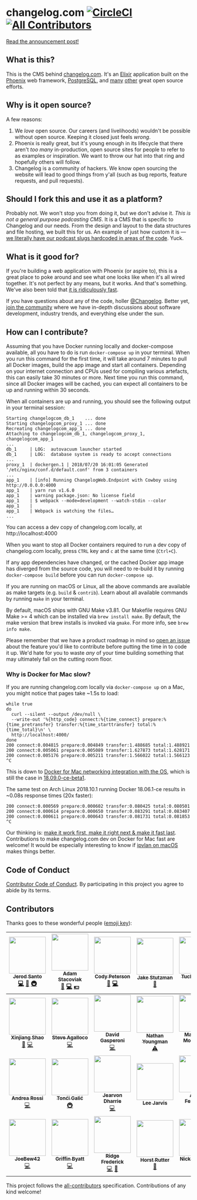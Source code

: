 # changelog.com [![CircleCI](https://circleci.com/gh/thechangelog/changelog.com.svg?style=svg)](https://circleci.com/gh/thechangelog/changelog.com) [![All Contributors](https://img.shields.io/badge/all_contributors-27-orange.svg?style=flat-square)](#contributors)

[Read the announcement post!](https://changelog.com/posts/changelog-is-open-source)

## What is this?

This is the CMS behind [changelog.com](https://changelog.com). It's an [Elixir](http://elixir-lang.org) application built on the [Phoenix](http://www.phoenixframework.org) web framework, [PostgreSQL](https://www.postgresql.org), and [many](https://github.com/thechangelog/changelog.com/blob/master/mix.exs#L33) [other](https://github.com/thechangelog/changelog.com/blob/master/assets/package.json) great open source efforts.

## Why is it open source?

A few reasons:

1. We _love_ open source. Our careers (and livelihoods) wouldn't be possible without open source. Keeping it closed just feels _wrong_.
2. Phoenix is really great, but it's young enough in its lifecycle that there aren't _too many_ in-production, open source sites for people to refer to as examples or inspiration. We want to throw our hat into that ring and hopefully others will follow.
3. Changelog is a community of hackers. We know open sourcing the website will lead to good things from y'all (such as bug reports, feature requests, and pull requests).

## Should I fork this and use it as a platform?

Probably not. We won't stop you from doing it, but we don't advise it. _This is not a general purpose podcasting CMS_. It is a CMS that is specific to Changelog and our needs. From the design and layout to the data structures and file hosting, we built this for us. An example of just how custom it is — [we literally have our podcast slugs hardcoded in areas of the code](https://github.com/thechangelog/changelog.com/blob/master/web/controllers/slack_controller.ex#L22). Yuck.

## What is it good for?

If you're building a web application with Phoenix (or aspire to), this is a great place to poke around and see what one looks like when it's all wired together. It's not perfect by any means, but it works. And that's something. We've also been told that [it is ridiculously fast](https://twitter.com/augiedb/status/788344626663096320).

If you have questions about any of the code, holler [@Changelog](https://twitter.com/changelog). Better yet, [join the community](https://changelog.com/community) where we have in-depth discussions about software development, industry trends, and everything else under the sun.

## How can I contribute?

Assuming that you have Docker running locally and docker-compose available, all you have to do is run `docker-compose up` in your terminal.
When you run this command for the first time, it will take around 7 minutes to pull all Docker images, build the app image and start all containers.
Depending on your internet connection and CPUs used for compiling various artefacts, this can easily take 30 minutes or more.
Next time you run this command, since all Docker images will be cached, you can expect all containers to be up and running within 30 seconds.

When all containers are up and running, you should see the following output in your terminal session:

```
Starting changelogcom_db_1    ... done
Starting changelogcom_proxy_1 ... done
Recreating changelogcom_app_1 ... done
Attaching to changelogcom_db_1, changelogcom_proxy_1, changelogcom_app_1
...
db_1     | LOG:  autovacuum launcher started
db_1     | LOG:  database system is ready to accept connections
...
proxy_1  | dockergen.1 | 2018/07/20 16:01:05 Generated '/etc/nginx/conf.d/default.conf' from 3 containers
...
app_1    | [info] Running ChangelogWeb.Endpoint with Cowboy using http://0.0.0.0:4000
app_1    | yarn run v1.6.0
app_1    | warning package.json: No license field
app_1    | $ webpack --mode=development --watch-stdin --color
app_1    |
app_1    | Webpack is watching the files…
...
```

You can access a dev copy of changelog.com locally, at http://localhost:4000

When you want to stop all Docker containers required to run a dev copy of changelog.com locally, press `CTRL` key and `c` at the same time (`Ctrl+C`).

If any app dependencies have changed, or the cached Docker app image has diverged from the source code, you will need to re-build it by running `docker-compose build` before you can run `docker-compose up`.

If you are running on macOS or Linux, all the above commands are available as make targets (e.g. `build` &amp; `contrib`).
Learn about all available commands by running `make` in your terminal.

By default, macOS ships with GNU Make v3.81. Our Makefile requires GNU Make >= 4 which can be installed via `brew install make`.
By default, the make version that brew installs is invoked via `gmake`. For more info, see `brew info make`.

Please remember that we have a product roadmap in mind so [open an issue](https://github.com/thechangelog/changelog.com/issues) about the feature you'd like to contribute before putting the time in to code it up. We'd hate for you to waste _any_ of your time building something that may ultimately fall on the cutting room floor.

### Why is Docker for Mac slow?

If you are running changelog.com locally via `docker-compose up` on a Mac, you might notice that pages take ~1.5s to load:

```
while true
do
  curl --silent --output /dev/null \
  --write-out '%{http_code} connect:%{time_connect} prepare:%{time_pretransfer} transfer:%{time_starttransfer} total:%{time_total}\n' \
  http://localhost:4000/
done
200 connect:0.004815 prepare:0.004849 transfer:1.488685 total:1.488921
200 connect:0.005061 prepare:0.005089 transfer:1.627873 total:1.628171
200 connect:0.005176 prepare:0.005211 transfer:1.566022 total:1.566123
^C
```

This is down to [Docker for Mac networking integration with the OS](https://github.com/docker/for-mac/issues/2814), which is still the case in [18.09.0-ce-beta1](https://github.com/docker/docker-ce/releases/tag/v18.09.0-ce-beta1).

The same test on Arch Linux 2018.10.1 running Docker 18.06.1-ce results in ~0.08s response times (20x faster):

```
200 connect:0.000569 prepare:0.000602 transfer:0.080425 total:0.080501
200 connect:0.000614 prepare:0.000650 transfer:0.083291 total:0.083407
200 connect:0.000611 prepare:0.000643 transfer:0.081731 total:0.081853
^C
```

Our thinking is: [make it work first, make it right next &amp; make it fast last](http://wiki.c2.com/?MakeItWorkMakeItRightMakeItFast).
Contributions to make changelog.com dev on Docker for Mac fast are welcome!
It would be especially interesting to know if [ipvlan on macOS](https://github.com/docker/cli/blob/master/experimental/vlan-networks.md) makes things better.

## Code of Conduct

[Contributor Code of Conduct](https://changelog.com/coc). By participating in this project you agree to abide by its terms.

## Contributors

Thanks goes to these wonderful people ([emoji key](https://github.com/kentcdodds/all-contributors#emoji-key)):

<!-- ALL-CONTRIBUTORS-LIST:START - Do not remove or modify this section -->
| [<img src="https://avatars3.githubusercontent.com/u/8212?v=3" width="100px;"/><br /><sub><b>Jerod Santo</b></sub>](https://jerodsanto.net)<br />[💻](https://github.com/thechangelog/changelog.com/commits?author=jerodsanto "Code") [📖](https://github.com/thechangelog/changelog.com/commits?author=jerodsanto "Documentation") [🚇](#infra-jerodsanto "Infrastructure (Hosting, Build-Tools, etc)") | [<img src="https://avatars2.githubusercontent.com/u/2933?v=3" width="100px;"/><br /><sub><b>Adam Stacoviak</b></sub>](https://changelog.com/)<br />[🎨](#design-adamstac "Design") [💻](https://github.com/thechangelog/changelog.com/commits?author=adamstac "Code") [💵](#financial-adamstac "Financial") | [<img src="https://avatars0.githubusercontent.com/u/378665?v=3" width="100px;"/><br /><sub><b>Cody Peterson</b></sub>](http://humanshapes.co)<br />[🎨](#design-codyjames "Design") [💻](https://github.com/thechangelog/changelog.com/commits?author=codyjames "Code") | [<img src="https://pbs.twimg.com/profile_images/562681393130377216/9Vyehvz8.jpeg" width="100px;"/><br /><sub><b>Jake Stutzman</b></sub>](http://elevate.co)<br />[🎨](#design-jakestutzman "Design") | [<img src="https://avatars2.githubusercontent.com/u/7838530?v=3" width="100px;"/><br /><sub><b>Tucker Cowie</b></sub>](https://github.com/TuckerCowie)<br />[💻](https://github.com/thechangelog/changelog.com/commits?author=TuckerCowie "Code") | [<img src="https://avatars2.githubusercontent.com/u/3342?v=3" width="100px;"/><br /><sub><b>Gerhard Lazu</b></sub>](https://github.com/gerhard)<br />[🚇](#infra-gerhard "Infrastructure (Hosting, Build-Tools, etc)") [💻](https://github.com/thechangelog/changelog.com/commits?author=gerhard "Code") | [<img src="https://avatars1.githubusercontent.com/u/886?v=3" width="100px;"/><br /><sub><b>Dennis Reimann</b></sub>](https://dennisreimann.de)<br />[💻](https://github.com/thechangelog/changelog.com/commits?author=dennisreimann "Code") |
| :---: | :---: | :---: | :---: | :---: | :---: | :---: |
| [<img src="https://avatars3.githubusercontent.com/u/635858?v=3" width="100px;"/><br /><sub><b>Xinjiang Shao</b></sub>](https://www.xinjiangshao.com)<br />[📖](https://github.com/thechangelog/changelog.com/commits?author=soleo "Documentation") [💻](https://github.com/thechangelog/changelog.com/commits?author=soleo "Code") | [<img src="https://avatars0.githubusercontent.com/u/28044?v=3" width="100px;"/><br /><sub><b>Steve Agalloco</b></sub>](http://beforeitwasround.com)<br />[💻](https://github.com/thechangelog/changelog.com/commits?author=stve "Code") | [<img src="https://avatars1.githubusercontent.com/u/898057?v=3" width="100px;"/><br /><sub><b>David Gasperoni</b></sub>](http://david.gasperoni.org)<br />[💻](https://github.com/thechangelog/changelog.com/commits?author=mcdado "Code") | [<img src="https://avatars2.githubusercontent.com/u/4566?v=3" width="100px;"/><br /><sub><b>Nathan Youngman</b></sub>](https://nathany.com)<br />[⚠️](https://github.com/thechangelog/changelog.com/commits?author=nathany "Tests") | [<img src="https://avatars3.githubusercontent.com/u/43941?v=3" width="100px;"/><br /><sub><b>Marco Vito Moscaritolo</b></sub>](http://mavimo.org)<br />[💻](https://github.com/thechangelog/changelog.com/commits?author=mavimo "Code") | [<img src="https://avatars0.githubusercontent.com/u/5904417?v=3" width="100px;"/><br /><sub><b>0x4e</b></sub>](https://github.com/fallenpeace)<br />[💻](https://github.com/thechangelog/changelog.com/commits?author=fallenpeace "Code") | [<img src="https://avatars1.githubusercontent.com/u/8217766?v=3" width="100px;"/><br /><sub><b>Juan Soto</b></sub>](https://juansoto.me)<br />[💻](https://github.com/thechangelog/changelog.com/commits?author=sotojuan "Code") |
| [<img src="https://avatars2.githubusercontent.com/u/1248581?v=3" width="100px;"/><br /><sub><b>Andrea Rossi</b></sub>](https://github.com/lucidstack)<br />[💻](https://github.com/thechangelog/changelog.com/commits?author=lucidstack "Code") | [<img src="https://avatars3.githubusercontent.com/u/51889?v=3" width="100px;"/><br /><sub><b>Tonći Galić</b></sub>](http://tuxified.com)<br />[🚇](#infra-Tuxified "Infrastructure (Hosting, Build-Tools, etc)") | [<img src="https://avatars2.githubusercontent.com/u/321306?v=3" width="100px;"/><br /><sub><b>Jearvon Dharrie</b></sub>](http://jearvondharrie.com)<br />[💻](https://github.com/thechangelog/changelog.com/commits?author=iamjarvo "Code") | [<img src="https://avatars2.githubusercontent.com/u/197567?v=3" width="100px;"/><br /><sub><b>Lee Jarvis</b></sub>](http://twitter.com/lee_jarvis)<br /> | [<img src="https://avatars0.githubusercontent.com/u/6601142?v=3" width="100px;"/><br /><sub><b>Agusti Fernandez</b></sub>](https://github.com/agustif)<br />[💻](https://github.com/thechangelog/changelog.com/commits?author=agustif "Code") | [<img src="https://avatars3.githubusercontent.com/u/1460304?v=4" width="100px;"/><br /><sub><b>Len Payne</b></sub>](https://github.com/LenPayne)<br />[💻](https://github.com/thechangelog/changelog.com/commits?author=LenPayne "Code") | [<img src="https://avatars3.githubusercontent.com/u/17198473?v=4" width="100px;"/><br /><sub><b>Jordy Zomer</b></sub>](https://github.com/JordyZomer)<br />[💻](https://github.com/thechangelog/changelog.com/commits?author=JordyZomer "Code") |
| [<img src="https://avatars2.githubusercontent.com/u/1238549?v=4" width="100px;"/><br /><sub><b>JoeBew42</b></sub>](http://joebew42.github.io/about/)<br />[💻](https://github.com/thechangelog/changelog.com/commits?author=joebew42 "Code") | [<img src="https://avatars3.githubusercontent.com/u/6545494?v=4" width="100px;"/><br /><sub><b>Griffin Byatt</b></sub>](http://griffinbyatt.com)<br />[💻](https://github.com/thechangelog/changelog.com/commits?author=GriffinMB "Code") | [<img src="https://avatars1.githubusercontent.com/u/13277581?v=4" width="100px;"/><br /><sub><b>Ridge Frederick</b></sub>](https://github.com/r-frederick)<br />[💻](https://github.com/thechangelog/changelog.com/commits?author=r-frederick "Code") [🐛](https://github.com/thechangelog/changelog.com/issues?q=author%3Ar-frederick "Bug reports") | [<img src="https://avatars0.githubusercontent.com/u/11322155?v=4" width="100px;"/><br /><sub><b>Horst Rutter</b></sub>](https://keybase.io/hhrutter)<br />[🐛](https://github.com/thechangelog/changelog.com/issues?q=author%3Ahhrutter "Bug reports") | [<img src="https://avatars2.githubusercontent.com/u/813219?v=4" width="100px;"/><br /><sub><b>Nick Janetakis</b></sub>](https://nickjanetakis.com)<br />[🐛](https://github.com/thechangelog/changelog.com/issues?q=author%3Anickjj "Bug reports") [💻](https://github.com/thechangelog/changelog.com/commits?author=nickjj "Code") | [<img src="https://avatars0.githubusercontent.com/u/12587988?v=4" width="100px;"/><br /><sub><b>Ryan Will</b></sub>](https://ryanwilldev.com)<br />[🐛](https://github.com/thechangelog/changelog.com/issues?q=author%3ARyanWillDev "Bug reports") [💻](https://github.com/thechangelog/changelog.com/commits?author=RyanWillDev "Code") |
<!-- ALL-CONTRIBUTORS-LIST:END -->

This project follows the [all-contributors](https://github.com/kentcdodds/all-contributors) specification. Contributions of any kind welcome!
